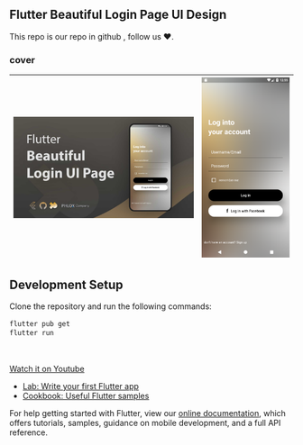 ## Flutter Beautiful Login Page UI Design 

This repo is our repo in github , follow us ❤.

### cover



![Alt text](./assets/images/phloxcompany.jpg?raw=true "Optional Title") | ![Alt text](./assets/images/ui_app.png?raw=true "Optional Title")
--- | ---


## Development Setup
Clone the repository and run the following commands:

```
flutter pub get
flutter run
```

<br><br>
[Watch it on Youtube](https://youtube.com)


- [Lab: Write your first Flutter app](https://flutter.dev/docs/get-started/codelab)
- [Cookbook: Useful Flutter samples](https://flutter.dev/docs/cookbook)

For help getting started with Flutter, view our
[online documentation](https://flutter.dev/docs), which offers tutorials,
samples, guidance on mobile development, and a full API reference.

